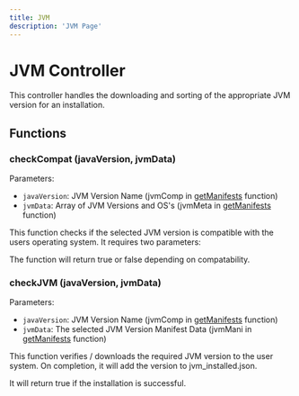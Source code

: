 ```yaml
---
title: JVM
description: 'JVM Page'
---
```

# JVM Controller

This controller handles the downloading and sorting of the appropriate JVM version for an installation.

## Functions

### checkCompat (javaVersion, jvmData)

Parameters:
+ `javaVersion`: JVM Version Name (jvmComp in [getManifests](/engine/controllers/manifest#getmanifests-versionloaderloaderversion) function)
+ `jvmData`: Array of JVM Versions and OS's (jvmMeta in [getManifests](/engine/controllers/manifest#getmanifests-versionloaderloaderversion) function)


This function checks if the selected JVM version is compatible with the users operating system. It requires two parameters: 

The function will return true or false depending on compatability.

### checkJVM (javaVersion, jvmData)

Parameters:
+ `javaVersion`: JVM Version Name (jvmComp in [getManifests](/engine/controllers/manifest#getmanifests-versionloaderloaderversion) function)
+ `jvmData`: The selected JVM Version Manifest Data (jvmMani in [getManifests](/engine/controllers/manifest#getmanifests-versionloaderloaderversion) function)

This function verifies / downloads the required JVM version to the user system.
On completion, it will add the version to jvm_installed.json.

It will return true if the installation is successful.